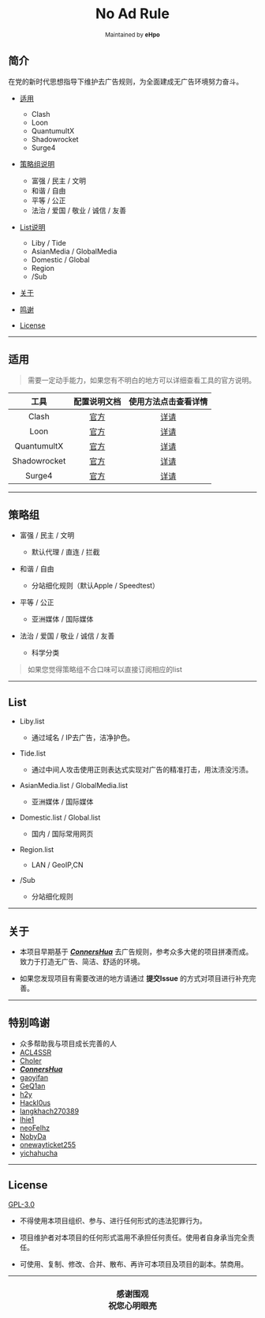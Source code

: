 <p>
<h1 align="center">
No Ad Rule
</h1>
</p>
<p align="center">
<sup>
Maintained by <b>eHpo</b>
</sup>
</p>


## 简介

在党的新时代思想指导下维护去广告规则，为全面建成无广告环境努力奋斗。

* [适用](#适用)
    * Clash
    * Loon
    * QuantumultX
    * Shadowrocket
    * Surge4

* [策略组说明](#策略组)
    * 富强 / 民主 / 文明
    * 和谐 / 自由
    * 平等 / 公正
    * 法治 / 爱国 / 敬业 / 诚信 / 友善

* [List说明](#List)
    * Liby / Tide
    * AsianMedia / GlobalMedia
    * Domestic / Global
    * Region
    * /Sub

* [关于](#关于)

* [鸣谢](#特别鸣谢)

* [License](#License)

-------

## 适用

>需要一定动手能力，如果您有不明白的地方可以详细查看工具的官方说明。

| 工具 | 配置说明文档 | 使用方法点击查看详情 |
| :-: | :-: | :-: |
| Clash | [官方](https://github.com/Dreamacro/clash/blob/master/README.md) | [详请](https://github.com/eHpo1/Rules/blob/master/Clash/README.md) |
| Loon | [官方](https://github.com/Loon0x00/LoonManual) | [详请](https://github.com/eHpo1/Rules/blob/master/Loon/README.md) |
| QuantumultX | [官方](https://github.com/crossutility/Quantumult-X) | [详请](https://github.com/eHpo1/Rules/blob/master/QuantumultX/README.md) |
| Shadowrocket | [官方](https://github.com/Shadowrocket) | [详请](https://github.com/eHpo1/Rules/blob/master/Shadowrocket/README.md) |
| Surge4 | [官方](https://manual.nssurge.com) | [详请](https://github.com/eHpo1/Rules/blob/master/Surge4/README.md) |
   
-------

## 策略组

* 富强 / 民主 / 文明
    * 默认代理 / 直连 / 拦截

* 和谐 / 自由
    * 分站细化规则（默认Apple / Speedtest）

* 平等 / 公正
    * 亚洲媒体 / 国际媒体

* 法治 / 爱国 / 敬业 / 诚信 / 友善
    * 科学分类

>如果您觉得策略组不合口味可以直接订阅相应的list

-------

## List

* Liby.list
    * 通过域名 / IP去广告，洁净护色。

* Tide.list
    * 通过中间人攻击使用正则表达式实现对广告的精准打击，用汰渍没污渍。

* AsianMedia.list / GlobalMedia.list
    * 亚洲媒体 / 国际媒体

* Domestic.list / Global.list
    * 国内 / 国际常用网页

* Region.list
	* LAN / GeoIP,CN

* /Sub
    * 分站细化规则

-------

## 关于

* 本项目早期基于 [***ConnersHua***](https://github.com/ConnersHua) 去广告规则，参考众多大佬的项目拼凑而成。致力于打造无广告、简洁、舒适的环境。

* 如果您发现项目有需要改进的地方请通过 **提交Issue** 的方式对项目进行补充完善。

-------

## 特别鸣谢

* 众多帮助我与项目成长完善的人
* [ACL4SSR](https://github.com/ACL4SSR/ACL4SSR)
* [Choler](https://github.com/Choler)
* [***ConnersHua***](https://github.com/ConnersHua)
* [gaoyifan](https://github.com/gaoyifan)
* [GeQ1an](https://github.com/GeQ1an)
* [h2y](https://github.com/h2y)
* [Hackl0us](https://github.com/Hackl0us)
* [langkhach270389](https://github.com/langkhach270389)
* [lhie1](https://github.com/lhie1)
* [neoFelhz](https://github.com/neoFelhz)
* [NobyDa](https://github.com/NobyDa)
* [onewayticket255](https://github.com/onewayticket255)
* [yichahucha](https://github.com/yichahucha)

-------

## License

[GPL-3.0](https://github.com/eHpo1/Rules/blob/master/LICENSE)

* 不得使用本项目组织、参与、进行任何形式的违法犯罪行为。

* 项目维护者对本项目的任何形式滥用不承担任何责任。使用者自身承当完全责任。

* 可使用、复制、修改、合并、散布、再许可本项目及项目的副本。禁商用。

-------

<h3 align="center">
<p>感谢围观
<br>祝您心明眼亮</b>
</p>
</h3>
